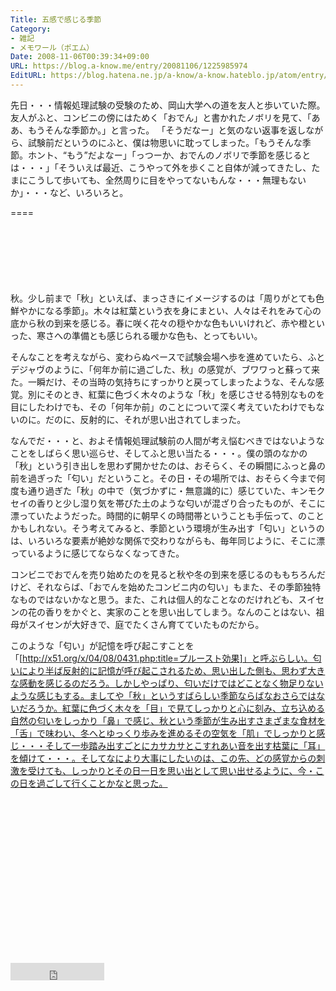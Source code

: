 ```yaml
---
Title: 五感で感じる季節
Category:
- 雑記
- メモワール（ポエム）
Date: 2008-11-06T00:39:34+09:00
URL: https://blog.a-know.me/entry/20081106/1225985974
EditURL: https://blog.hatena.ne.jp/a-know/a-know.hateblo.jp/atom/entry/12921228815727980174
---
```


先日・・・情報処理試験の受験のため、岡山大学への道を友人と歩いていた際。友人がふと、コンビニの傍にはためく「おでん」と書かれたノボリを見て、「ああ、もうそんな季節か。」と言った。
「そうだなー」と気のない返事を返しながら、試験前だというのにふと、僕は物思いに耽ってしまった。「もうそんな季節。ホント、“もう”だよなー」「っつーか、おでんのノボリで季節を感じるとは・・・」「そういえば最近、こうやって外を歩くこと自体が減ってきたし、たまにこうして歩いても、全然周りに目をやってないもんな・・・無理もないか」・・・など、いろいろと。


====

<script async src="//pagead2.googlesyndication.com/pagead/js/adsbygoogle.js"></script>
<!-- article-top -->
<ins class="adsbygoogle"
     style="display:inline-block;width:728px;height:90px"
     data-ad-client="ca-pub-3463034538369189"
     data-ad-slot="8367620130"></ins>
<script>
(adsbygoogle = window.adsbygoogle || []).push({});
</script>


秋。少し前まで「秋」といえば、まっさきにイメージするのは「周りがとても色鮮やかになる季節」。木々は紅葉という衣を身にまとい、人々はそれをみて心の底から秋の到来を感じる。春に咲く花々の穏やかな色もいいけれど、赤や橙といった、寒さへの準備とも感じられる暖かな色も、とってもいい。

そんなことを考えながら、変わらぬペースで試験会場へ歩を進めていたら、ふとデジャヴのように、「何年か前に過ごした、秋」の感覚が、ブワワっと蘇って来た。一瞬だけ、その当時の気持ちにすっかりと戻ってしまったような、そんな感覚。別にそのとき、紅葉に色づく木々のような「秋」を感じさせる特別なものを目にしたわけでも、その「何年か前」のことについて深く考えていたわけでもないのに。だのに、反射的に、それが思い出されてしまった。

なんでだ・・・と、およそ情報処理試験前の人間が考え悩むべきではないようなことをしばらく思い巡らせ、そしてふと思い当たる・・・。僕の頭のなかの「秋」という引き出しを思わず開かせたのは、おそらく、その瞬間にふっと鼻の前を過ぎった「匂い」だということ。その日・その場所では、おそらく今まで何度も通り過ぎた「秋」の中で（気づかずに・無意識的に）感じていた、キンモクセイの香りと少し湿り気を帯びた土のような匂いが混ざり合ったものが、そこに漂っていたようだった。時間的に朝早くの時間帯ということも手伝って、のことかもしれない。そう考えてみると、季節という環境が生み出す「匂い」というのは、いろいろな要素が絶妙な関係で交わりながらも、毎年同じように、そこに漂っているように感じてならなくなってきた。

コンビニでおでんを売り始めたのを見ると秋や冬の到来を感じるのももちろんだけど、それならば、「おでんを始めたコンビニ内の匂い」もまた、その季節独特なものではないかなと思う。また、これは個人的なことなのだけれども、スイセンの花の香りをかぐと、実家のことを思い出してしまう。なんのことはない、祖母がスイセンが大好きで、庭でたくさん育てていたものだから。

このような「匂い」が記憶を呼び起こすことを「[http://x51.org/x/04/08/0431.php:title=プルースト効果]」と呼ぶらしい。匂いにより半ば反射的に記憶が呼び起こされるため、思い出した側も、思わず大きな感動を感じるのだろう。しかしやっぱり、匂いだけではどことなく物足りないような感じもする。ましてや「秋」というすばらしい季節ならばなおさらではないだろうか。紅葉に色づく木々を「目」で見てしっかりと心に刻み、立ち込める自然の匂いをしっかり「鼻」で感じ、秋という季節が生み出すさまざまな食材を「舌」で味わい、冬へとゆっくり歩みを進めるその空気を「肌」でしっかりと感じ・・・そして一歩踏み出すごとにカサカサとこすれあい音を出す枯葉に「耳」を傾けて・・・。そしてなにより大事にしたいのは、この先、どの感覚からの刺激を受けても、しっかりとその日一日を思い出として思い出せるように、今・この日を過ごして行くことかなと思った。


<script async src="//pagead2.googlesyndication.com/pagead/js/adsbygoogle.js"></script>
<!-- article-bottom2 -->
<ins class="adsbygoogle"
     style="display:inline-block;width:300px;height:250px"
     data-ad-client="ca-pub-3463034538369189"
     data-ad-slot="5274552934"></ins>
<script>
(adsbygoogle = window.adsbygoogle || []).push({});
</script>


<iframe src="http://blog.hatena.ne.jp/a-know/a-know.hateblo.jp/subscribe/iframe" allowtransparency="true" frameborder="0" scrolling="no" width="150" height="28"></iframe>
